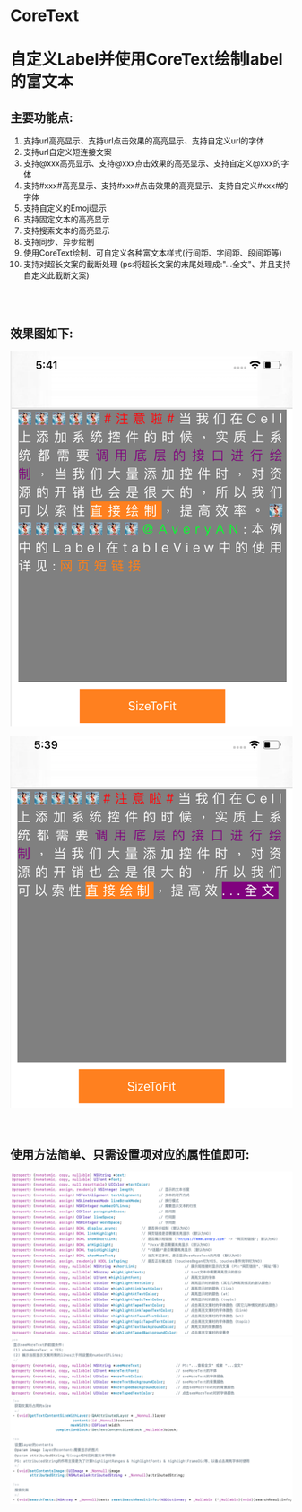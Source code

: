 # CoreText

自定义Label并使用CoreText绘制label的富文本<br>
======================================

主要功能点:<br>
--------------
1. 支持url高亮显示、支持url点击效果的高亮显示、支持自定义url的字体<br>
2. 支持url自定义短连接文案<br>
3. 支持@xxx高亮显示、支持@xxx点击效果的高亮显示、支持自定义@xxx的字体<br>
4. 支持#xxx#高亮显示、支持#xxx#点击效果的高亮显示、支持自定义#xxx#的字体<br>
5. 支持自定义的Emoji显示
6. 支持固定文本的高亮显示<br>
7. 支持搜索文本的高亮显示<br>
8. 支持同步、异步绘制<br>
9. 使用CoreText绘制、可自定义各种富文本样式(行间距、字间距、段间距等)<br>
10. 支持对超长文案的截断处理 (ps:将超长文案的末尾处理成:"...全文"、并且支持自定义此截断文案)<br>
<br>
<br>

效果图如下:<br>
------------

![示例](https://github.com/Avery-AN/CoreText/raw/master/DEMO_images/demo.png)<br>

![截断文案示例](https://github.com/Avery-AN/CoreText/raw/master/DEMO_images/demo2.png)<br>
<br>
<br>


使用方法简单、只需设置项对应的属性值即可:<br>
------------
![示例](https://github.com/Avery-AN/CoreText/raw/master/DEMO_images/demo3.png)<br>
![示例](https://github.com/Avery-AN/CoreText/raw/master/DEMO_images/demo4.png)<br>
![示例](https://github.com/Avery-AN/CoreText/raw/master/DEMO_images/demo5.png)<br>
